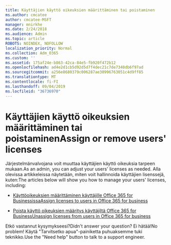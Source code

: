```yaml
---
title: Käyttäjien käyttö oikeuksien määrittäminen tai poistaminen
ms.author: cmcatee
author: cmcatee-MSFT
manager: mnirkhe
ms.date: 2/24/2018
ms.audience: Admin
ms.topic: article
ROBOTS: NOINDEX, NOFOLLOW
localization_priority: Normal
ms.collection: Adm_O365
ms.custom: ''
ms.assetid: 175af24e-b863-42ca-84e5-fb920f472b12
ms.openlocfilehash: ad4e2d1cb5d92d5d7f4dec21c7de7348db6f97ad
ms.sourcegitcommit: a256e8680379c006287ae30996763051c4d9ff85
ms.translationtype: MT
ms.contentlocale: fi-FI
ms.lasthandoff: 09/04/2019
ms.locfileid: "36736970"
---
```

# <a name="assign-or-remove-users-licenses"></a><span data-ttu-id="dd18a-102">Käyttäjien käyttö oikeuksien määrittäminen tai poistaminen</span><span class="sxs-lookup"><span data-stu-id="dd18a-102">Assign or remove users' licenses</span></span>

<span data-ttu-id="dd18a-103">Järjestelmänvalvojana voit muuttaa käyttäjien käyttö oikeuksia tarpeen mukaan.</span><span class="sxs-lookup"><span data-stu-id="dd18a-103">As an admin, you can adjust your users' licenses as needed.</span></span> <span data-ttu-id="dd18a-104">Alla olevissa artikkeleissa näytetään, miten voit hallinnoida käyttäjien lisenssejä, kuten:</span><span class="sxs-lookup"><span data-stu-id="dd18a-104">The articles below will show you how to manage your users' licenses, including:</span></span>
  
- [<span data-ttu-id="dd18a-105">Käyttöoikeuksien määrittäminen käyttäjille Office 365 for Businessissa</span><span class="sxs-lookup"><span data-stu-id="dd18a-105">Assign licenses to users in Office 365 for business</span></span>](https://docs.microsoft.com//office365/admin/subscriptions-and-billing/assign-licenses-to-users)

- [<span data-ttu-id="dd18a-106">Poista käyttö oikeuksien määritys käyttäjiltä Office 365 for Business</span><span class="sxs-lookup"><span data-stu-id="dd18a-106">Unassign licenses from users in Office 365 for business</span></span>](https://docs.microsoft.com//office365/admin/subscriptions-and-billing/remove-licenses-from-users)

<span data-ttu-id="dd18a-107">Etkö vastannut kysymykseesi?</span><span class="sxs-lookup"><span data-stu-id="dd18a-107">Didn't answer your question?</span></span> <span data-ttu-id="dd18a-108">Ei hätää!</span><span class="sxs-lookup"><span data-stu-id="dd18a-108">No problem!</span></span> <span data-ttu-id="dd18a-109">Käytä "Tarvitsetko apua"-painiketta puhuaksemme tuki teknikko.</span><span class="sxs-lookup"><span data-stu-id="dd18a-109">Use the "Need help" button to talk to a support engineer.</span></span>